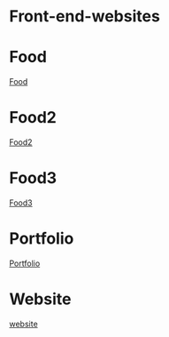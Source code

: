 # Front-end-websites
<h1>Food</h1>
<a href="https://anita-sharma.github.io/Front-end-websites/foodWebsites/food/index.html">Food</a>
<h1>Food2</h1>
<a href="https://anita-sharma.github.io/Front-end-websites/foodWebsites/food2/index.html">Food2</a>
<h1>Food3</h1>
<a href="https://anita-sharma.github.io/Front-end-websites/foodWebsites/food3/index.html">Food3</a>
<h1>Portfolio</h1>
<a href="https://anita-sharma.github.io/Front-end-websites/foodWebsites/portfolio/index.html">Portfolio</a>
<h1>Website</h1>
<a href="https://anita-sharma.github.io/Front-end-websites/foodWebsites/website/index.html">website</a>
